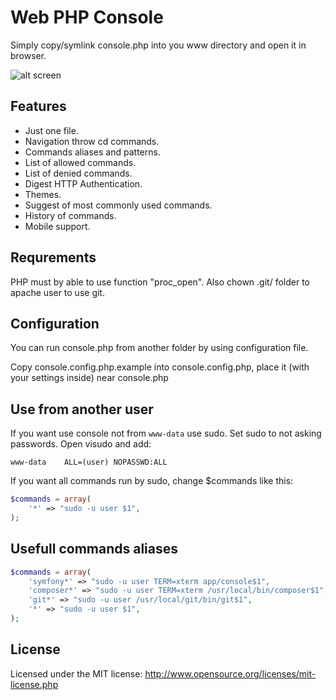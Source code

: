 Web PHP Console
================
Simply copy/symlink console.php into you www directory and open it in browser.

![alt screen](http://habrastorage.org/storage2/c0c/36c/430/c0c36c43093106d7d95d4b03e8b6dcb5.png)

Features
--------
* Just one file.
* Navigation throw cd commands.
* Commands aliases and patterns.
* List of allowed commands.
* List of denied commands.
* Digest HTTP Authentication.
* Themes.
* Suggest of most commonly used commands.
* History of commands.
* Mobile support.

Requrements
-----------
PHP must by able to use function "proc_open".
Also chown .git/ folder to apache user to use git.

Configuration
-------------
You can run console.php from another folder by using configuration file.

Copy console.config.php.example into console.config.php, place it (with your settings inside) near console.php

Use from another user
---------------------
If you want use console not from `www-data` use sudo.
Set sudo to not asking passwords. Open visudo and add:
```
www-data    ALL=(user) NOPASSWD:ALL
```
If you want all commands run by sudo, change $commands like this:
```php
$commands = array(
    '*' => "sudo -u user $1",
);
```

Usefull commands aliases
------------------------
```php
$commands = array(
    'symfony*' => "sudo -u user TERM=xterm app/console$1",
    'composer*' => "sudo -u user TERM=xterm /usr/local/bin/composer$1",
    'git*' => "sudo -u user /usr/local/git/bin/git$1",
    '*' => "sudo -u user $1",
);
```

License
-------
Licensed under the MIT license: http://www.opensource.org/licenses/mit-license.php
